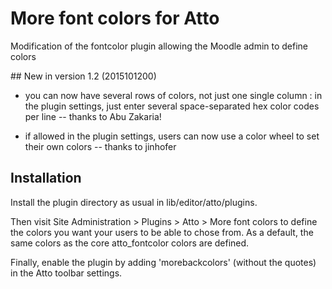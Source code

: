 # More font colors for Atto

Modification of the fontcolor plugin allowing the Moodle admin to define colors


## New in version 1.2 (2015101200)

 - you can now have several rows of colors, not just one single column : in the plugin settings, just enter several space-separated hex color codes per line -- thanks to Abu Zakaria!

 - if allowed in the plugin settings, users can now use a color wheel to set their own colors -- thanks to jinhofer


## Installation

Install the plugin directory as usual in lib/editor/atto/plugins.

Then visit Site Administration > Plugins > Atto > More font colors to define the colors you want your users to be able to chose from. As a default, the same colors as the core atto_fontcolor colors are defined.

Finally, enable the plugin by adding 'morebackcolors' (without the quotes) in the Atto toolbar settings.


